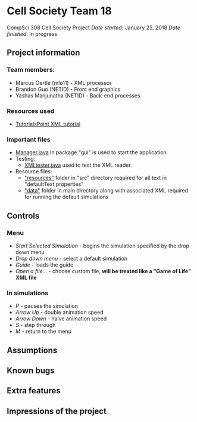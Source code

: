 # Cell Society Team 18

CompSci 308 Cell Society Project
*Date started*: January 25, 2018
*Date finished*: In progress

## Project information
### Team members:
* Marcus Oertle (mlo11) - XML processor
* Brandon Guo (NETID) - Front end graphics
* Yashas  Manjunatha (NETID) - Back-end processes

### Resources used
* [TutorialsPoint XML tutorial](https://www.tutorialspoint.com/java_xml/java_dom_query_document.htm)

### Important files
* [Manager.java](https://coursework.cs.duke.edu/CompSci308_2018Spring/cellsociety_team18/blob/master/src/gui/Manager.java) in package "gui" is used to start the application.
* Testing:
	* [XMLtester.java](https://coursework.cs.duke.edu/CompSci308_2018Spring/cellsociety_team18/blob/master/src/xml/XMLtester.java) used to test the XML reader.
* Resource files:
	* ["resources"](https://coursework.cs.duke.edu/CompSci308_2018Spring/cellsociety_team18/tree/master/src/resources) folder in "src" directory required for all text in "defaultText.properties"
	* ["data"](https://coursework.cs.duke.edu/CompSci308_2018Spring/cellsociety_team18/tree/master/data) folder in main directory along with associated XML required for running the default simulations

## Controls
### Menu
* *Start Selected Simulation* - begins the simulation specified by the drop down menu
* *Drop down menu* - select a default simulation
* *Guide* - loads the guide
* *Open a file...* - choose custom file, **will be treated like a "Game of Life" XML file**

### In simulations
* *P* - pauses the simulation
* *Arrow Up* - double animation speed
* *Arrow Down* - halve animation speed
* *S* - step through
* *M* - return to the menu

## Assumptions

## Known bugs

## Extra features

## Impressions of the project